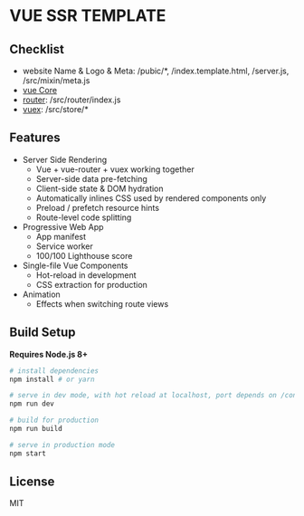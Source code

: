 # VUE SSR TEMPLATE

## Checklist
- website Name & Logo & Meta: /pubic/*, /index.template.html, /server.js, /src/mixin/meta.js
- [vue Core](vuejs.org)
- [router](https://router.vuejs.org/en/): /src/router/index.js
- [vuex](https://vuex.vuejs.org/): /src/store/*


## Features

- Server Side Rendering
  - Vue + vue-router + vuex working together
  - Server-side data pre-fetching
  - Client-side state & DOM hydration
  - Automatically inlines CSS used by rendered components only
  - Preload / prefetch resource hints
  - Route-level code splitting
- Progressive Web App
  - App manifest
  - Service worker
  - 100/100 Lighthouse score
- Single-file Vue Components
  - Hot-reload in development
  - CSS extraction for production
- Animation
  - Effects when switching route views

## Build Setup

**Requires Node.js 8+**

``` bash
# install dependencies
npm install # or yarn

# serve in dev mode, with hot reload at localhost, port depends on /config/index.js
npm run dev

# build for production
npm run build

# serve in production mode
npm start
```

## License

MIT
